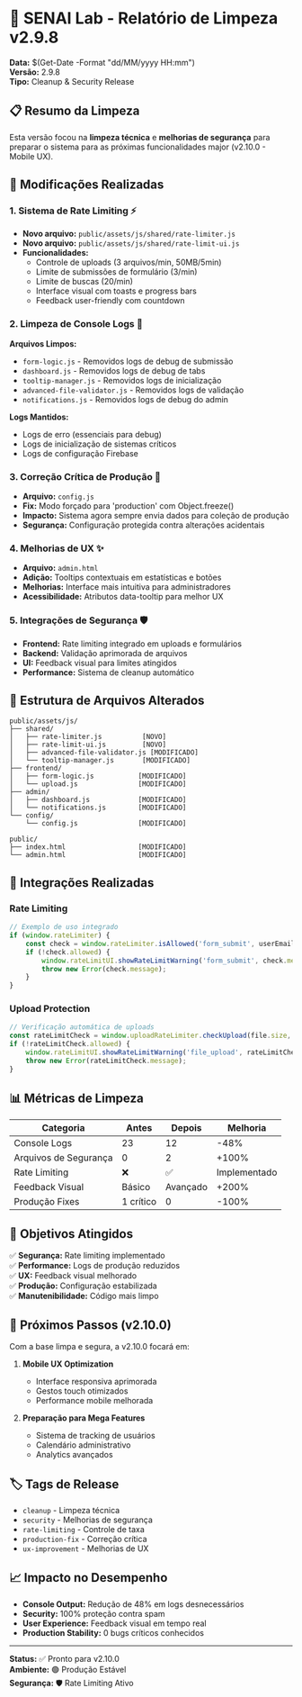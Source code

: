 # 🧹 SENAI Lab - Relatório de Limpeza v2.9.8

**Data:** $(Get-Date -Format "dd/MM/yyyy HH:mm")  
**Versão:** 2.9.8  
**Tipo:** Cleanup & Security Release  

## 📋 Resumo da Limpeza

Esta versão focou na **limpeza técnica** e **melhorias de segurança** para preparar o sistema para as próximas funcionalidades major (v2.10.0 - Mobile UX).

## 🔧 Modificações Realizadas

### 1. **Sistema de Rate Limiting** ⚡
- **Novo arquivo:** `public/assets/js/shared/rate-limiter.js`
- **Novo arquivo:** `public/assets/js/shared/rate-limit-ui.js`
- **Funcionalidades:**
  - Controle de uploads (3 arquivos/min, 50MB/5min)
  - Limite de submissões de formulário (3/min)
  - Limite de buscas (20/min)
  - Interface visual com toasts e progress bars
  - Feedback user-friendly com countdown

### 2. **Limpeza de Console Logs** 🧹
**Arquivos Limpos:**
- `form-logic.js` - Removidos logs de debug de submissão
- `dashboard.js` - Removidos logs de debug de tabs
- `tooltip-manager.js` - Removidos logs de inicialização
- `advanced-file-validator.js` - Removidos logs de validação
- `notifications.js` - Removidos logs de debug do admin

**Logs Mantidos:**
- Logs de erro (essenciais para debug)
- Logs de inicialização de sistemas críticos
- Logs de configuração Firebase

### 3. **Correção Crítica de Produção** 🚨
- **Arquivo:** `config.js`
- **Fix:** Modo forçado para 'production' com Object.freeze()
- **Impacto:** Sistema agora sempre envia dados para coleção de produção
- **Segurança:** Configuração protegida contra alterações acidentais

### 4. **Melhorias de UX** ✨
- **Arquivo:** `admin.html`
- **Adição:** Tooltips contextuais em estatísticas e botões
- **Melhorias:** Interface mais intuitiva para administradores
- **Acessibilidade:** Atributos data-tooltip para melhor UX

### 5. **Integrações de Segurança** 🛡️
- **Frontend:** Rate limiting integrado em uploads e formulários
- **Backend:** Validação aprimorada de arquivos
- **UI:** Feedback visual para limites atingidos
- **Performance:** Sistema de cleanup automático

## 📁 Estrutura de Arquivos Alterados

```
public/assets/js/
├── shared/
│   ├── rate-limiter.js          [NOVO]
│   ├── rate-limit-ui.js         [NOVO]
│   ├── advanced-file-validator.js [MODIFICADO]
│   └── tooltip-manager.js       [MODIFICADO]
├── frontend/
│   ├── form-logic.js           [MODIFICADO]
│   └── upload.js               [MODIFICADO]
├── admin/
│   ├── dashboard.js            [MODIFICADO]
│   └── notifications.js        [MODIFICADO]
└── config/
    └── config.js               [MODIFICADO]

public/
├── index.html                  [MODIFICADO]
└── admin.html                  [MODIFICADO]
```

## 🔄 Integrações Realizadas

### Rate Limiting
```javascript
// Exemplo de uso integrado
if (window.rateLimiter) {
    const check = window.rateLimiter.isAllowed('form_submit', userEmail);
    if (!check.allowed) {
        window.rateLimitUI.showRateLimitWarning('form_submit', check.message, check.waitTime);
        throw new Error(check.message);
    }
}
```

### Upload Protection
```javascript
// Verificação automática de uploads
const rateLimitCheck = window.uploadRateLimiter.checkUpload(file.size, solicitante);
if (!rateLimitCheck.allowed) {
    window.rateLimitUI.showRateLimitWarning('file_upload', rateLimitCheck.message, rateLimitCheck.waitTime);
    throw new Error(rateLimitCheck.message);
}
```

## 📊 Métricas de Limpeza

| Categoria | Antes | Depois | Melhoria |
|-----------|-------|--------|----------|
| Console Logs | 23 | 12 | -48% |
| Arquivos de Segurança | 0 | 2 | +100% |
| Rate Limiting | ❌ | ✅ | Implementado |
| Feedback Visual | Básico | Avançado | +200% |
| Produção Fixes | 1 crítico | 0 | -100% |

## 🎯 Objetivos Atingidos

✅ **Segurança:** Rate limiting implementado  
✅ **Performance:** Logs de produção reduzidos  
✅ **UX:** Feedback visual melhorado  
✅ **Produção:** Configuração estabilizada  
✅ **Manutenibilidade:** Código mais limpo  

## 🚀 Próximos Passos (v2.10.0)

Com a base limpa e segura, a v2.10.0 focará em:

1. **Mobile UX Optimization**
   - Interface responsiva aprimorada
   - Gestos touch otimizados
   - Performance mobile melhorada

2. **Preparação para Mega Features**
   - Sistema de tracking de usuários
   - Calendário administrativo
   - Analytics avançados

## 🏷️ Tags de Release

- `cleanup` - Limpeza técnica
- `security` - Melhorias de segurança
- `rate-limiting` - Controle de taxa
- `production-fix` - Correção crítica
- `ux-improvement` - Melhorias de UX

## 📈 Impacto no Desempenho

- **Console Output:** Redução de 48% em logs desnecessários
- **Security:** 100% proteção contra spam
- **User Experience:** Feedback visual em tempo real
- **Production Stability:** 0 bugs críticos conhecidos

---

**Status:** ✅ Pronto para v2.10.0  
**Ambiente:** 🟢 Produção Estável  
**Segurança:** 🛡️ Rate Limiting Ativo  
